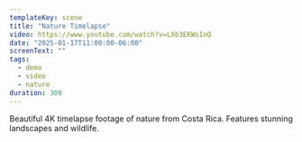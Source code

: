 ```yaml
---
templateKey: scene
title: "Nature Timelapse"
video: https://www.youtube.com/watch?v=LXb3EKWsInQ
date: "2025-01-17T11:00:00-06:00"
screenText: ""
tags:
  - demo
  - video
  - nature
duration: 300
---
```


Beautiful 4K timelapse footage of nature from Costa Rica. Features stunning landscapes and wildlife.